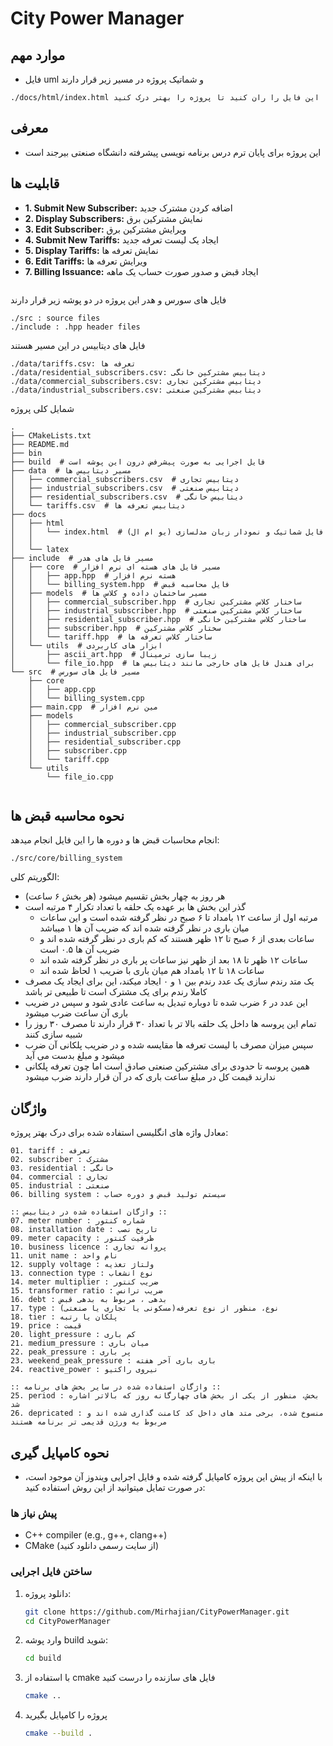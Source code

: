 # City Power Manager
## موارد مهم
- فایل uml و شماتیک پروژه در مسیر زیر قرار دارند

```
./docs/html/index.html این فایل را ران کنید تا پروژه را بهتر درک کنید
```
## معرفی
- این پروژه برای پایان ترم درس برنامه نویسی پیشرفته دانشگاه صنعتی بیرجند است

## قابلیت ها
- **1. Submit New Subscriber:** اضافه کردن مشترک جدید
- **2. Display Subscribers:** نمایش مشترکین برق
- **3. Edit Subscriber:** ویرایش مشترکین برق
- **4. Submit New Tariffs:** ایجاد یک لیست تعرفه جدید
- **5. Display Tariffs:** نمایش تعرفه ها
- **6. Edit Tariffs:** ویرایش تعرفه ها
- **7. Billing Issuance:** ایجاد قبض و صدور صورت حساب یک ماهه

```
```
فایل های سورس و هدر این پروژه در دو پوشه زیر قرار دارند
‍‍‍
```
./src : source files
./include : .hpp header files
```
فایل های دیتابیس در این مسیر هستند
‍‍‍
```
./data/tariffs.csv: تعرفه ها
./data/residential_subscribers.csv: دیتابیس مشترکین خانگی
./data/commercial_subscribers.csv: دیتابیس مشترکین تجاری
./data/industrial_subscribers.csv: دیتابیس مشترکین صنعتی
```
شمایل کلی پروژه

```
.
├── CMakeLists.txt
├── README.md
├── bin
├── build  # فایل اجرایی به صورت پیشرفض درون این پوشه است
├── data  # مسیر دیتابیس ها
│   ├── commercial_subscribers.csv  # دیتابیس تجاری
│   ├── industrial_subscribers.csv  # دیتابیس صنعتی
│   ├── residential_subscribers.csv  # دیتابیس خانگی
│   └── tariffs.csv  # دیتابیس تعرفه ها
├── docs
│   ├── html
│   │   └── index.html  # فایل شماتیک و نمودار زبان مدلسازی (یو ام ال)
│   │
│   └── latex
├── include  # مسیر فایل های هدر
│   ├── core  # مسیر فایل های هسته ای نرم افزار
│   │   ├── app.hpp  # هسته نرم افزار
│   │   └── billing_system.hpp  # فایل محاسبه قبض
│   ├── models  # مسیر ساختمان داده و کلاس ها
│   │   ├── commercial_subscriber.hpp  # ساختار کلاس مشترکین تجاری
│   │   ├── industrial_subscriber.hpp  # ساختار کلاس مشترکین صنعتی
│   │   ├── residential_subscriber.hpp  # ساختار کلاس مشترکین خانگی
│   │   ├── subscriber.hpp  # سختار کلاس مشترکین
│   │   └── tariff.hpp  # ساختار کلاس تعرفه ها
│   └── utils  # ابزار های کاربردی
│       ├── ascii_art.hpp  # زیبا سازی ترمینال
│       └── file_io.hpp  # برای هندل فایل های خارجی مانند دیتابیس ها
└── src  # مسیر فایل های سورس
    ├── core
    │   ├── app.cpp
    │   └── billing_system.cpp
    ├── main.cpp  # مین نرم افزار
    ├── models
    │   ├── commercial_subscriber.cpp
    │   ├── industrial_subscriber.cpp
    │   ├── residential_subscriber.cpp
    │   ├── subscriber.cpp
    │   └── tariff.cpp
    └── utils
        └── file_io.cpp


```

## نحوه محاسبه قبض ها
انجام محاسبات قبض ها و دوره ها را این فایل انجام میدهد:
```
./src/core/billing_system
```
الگوریتم کلی:
- هر روز به چهار بخش تقسیم میشود (هر بخش ۶ ساعت)
- گذر این بخش ها بر عهده یک حلقه با تعداد تکرار ۴ مرتبه است
    - مرتبه اول از ساعت ۱۲ بامداد تا ۶ صبح در نظر گرفته شده است و این ساعات میان باری در نظر گرفته شده اند که ضریب آن ها ۱ میباشد
    - ساعات بعدی از ۶ صبح تا ۱۲ ظهر هستند که کم باری در نظر گرفته شده اند و ضریب آن ها ۰.۵ است
    - ساعات ۱۲ ظهر تا ۱۸ بعد از ظهر نیز ساعات پر باری در نظر گرفته شده اند
    - ساعات ۱۸ تا ۱۲ بامداد هم میان باری با ضریب ۱ لحاظ شده اند
- یک متد رندم سازی یک عدد رندم بین ۱ و ۰ ایجاد میکند، این برای ایجاد یک مصرف کاملا رندم برای یک مشترک است تا طبیعی تر باشد
- این عدد در ۶ ضرب شده تا دوباره تبدیل به ساعت عادی شود و سپس در ضریب باری آن ساعت ضرب میشود
- تمام این پروسه ها داخل یک حلقه بالا تر با تعداد ۳۰ قرار دارند تا مصرف ۳۰ روز را شبیه سازی کنند
- سپس میزان مصرف با لیست تعرفه ها مقایسه شده و در ضریب پلکانی آن ضرب میشود و مبلغ بدست می آید
-  همین پروسه تا حدودی برای مشترکین صنعتی صادق است اما چون تعرفه پلکانی ندارند 
قیمت کل در مبلغ ساعت باری که در آن قرار دارند ضرب میشود

## واژگان
معادل واژه های انگلیسی استفاده شده برای درک بهتر پروژه:
```
01. tariff : تعرفه
02. subscriber : مشترک
03. residential : خانگی
04. commercial : تجاری
05. industrial : صنعتی
06. billing system : سیستم تولید قبض و دوره حساب

:: واژگان استفاده شده در دیتابیس ::
07. meter number : شماره کنتور
08. installation date :‌ تاریخ نصب
09. meter capacity : ظرفیت کنتور
10. business licence : پروانه تجاری
11. unit name : نام واحد
12. supply voltage : ولتاژ تغذیه
13. connection type : نوع انشعاب
14. meter multiplier : ضریب کنتور
15. transformer ratio : ضریب ترانس
16. debt : بدهی ، مربوط به بدهی قبض
17. type : نوع، منظور از نوع تعرفه(مسکونی یا تجاری یا صنعتی)
18. tier : پلکان یا رتبه
19. price : قیمت
20. light_pressure : کم باری
21. medium_pressure : میان باری
22. peak_pressure : پر باری
23. weekend_peak_pressure : باری باری آخر هفته
24. reactive_power : نیروی راکتیو

:: واژگان استفاده شده در سایر بخش های برنامه ::
25. period : بخش، منظور از یکی از بخش های چهارگانه روز که بالاتر اشاره شد
26. depricated : منسوخ شده، برخی متد های داخل کد کامنت گذاری شده اند و مربوط به ورژن قدیمی تر برنامه هستند
```

## نحوه کامپایل گیری
- با اینکه از پیش این پروژه کامپایل گرفته شده و فایل اجرایی ویندوز آن موجود است، در صورت تمایل میتوانید از این روش استفاده کنید:
### پیش نیاز ها

- C++ compiler (e.g., g++, clang++)
- CMake (از سایت رسمی دانلود کنید)

### ساختن فایل اجرایی

1. دانلود پروژه:
    ```sh
    git clone https://github.com/Mirhajian/CityPowerManager.git
    cd CityPowerManager
    ```

2. وارد پوشه build شوید:

    ```sh
    cd build
    ```

3. با استفاده از cmake فایل های سازنده را درست کنید

    ```sh
    cmake ..
    ```

4. پروژه را کامپایل بگیرید

    ```sh
    cmake --build .
    ```

